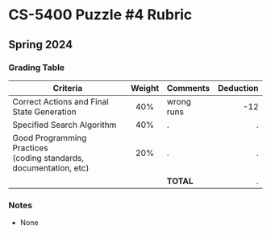 # CS-5400 Puzzle #4 Rubric
## Spring 2024


### Grading Table

| Criteria | Weight | Comments | Deduction |
|----------|:---------:|:-----------|---:|
| Correct Actions and Final State Generation |40%| wrong runs | -12 |
| Specified Search Algorithm                 |40%| . | . |
| Good Programming Practices<br> (coding standards, documentation, etc) |20%| . | . |
| | | **TOTAL** | . |


### Notes

- None

